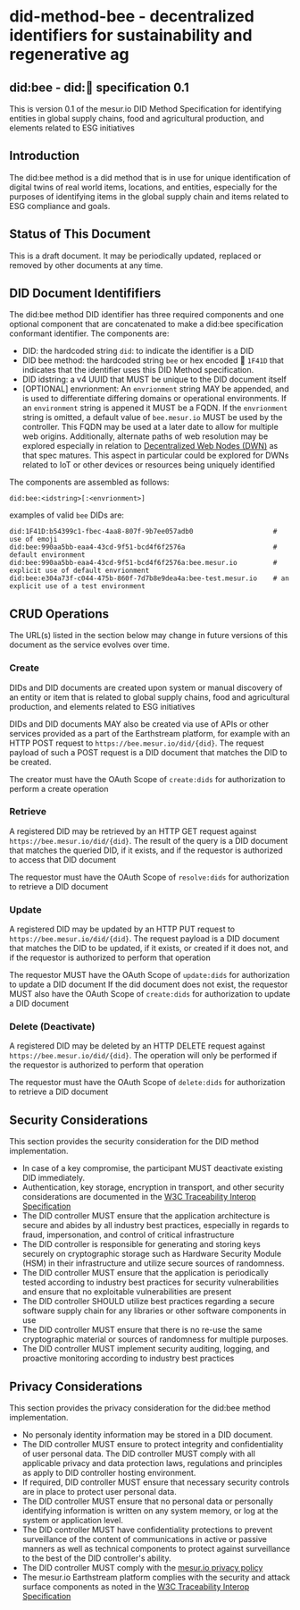 # did-method-bee - decentralized identifiers for sustainability and regenerative ag

## did:bee - did:🐝 specification 0.1

This is version 0.1 of the mesur.io DID Method Specification for identifying entities in global supply chains, food and agricultural production, and elements related to ESG initiatives

## Introduction

The did:bee method is a did method that is in use for unique identification of digital twins of real world items, locations, and entities, especially for the purposes of identifying items in the global supply chain and items related to ESG compliance and goals.

## Status of This Document

This is a draft document. It may be periodically updated, replaced or removed by other documents at any time.

## DID Document Identififiers

The did:bee method DID identifier has three required components and one optional component that are concatenated to make a did:bee specification conformant identifier. The components are:

- DID: the hardcoded string `did`: to indicate the identifier is a DID
- DID bee method: the hardcoded string `bee` or hex encoded 🐝 `1F41D` that indicates that the identifier uses this DID Method specification.
- DID idstring: a v4 UUID that MUST be unique to the DID document itself
- [OPTIONAL] envrionment: An `envrionment` string MAY be appended, and is used to differentiate differing domains or operational environments.  If an `environment` string is appened it MUST be a FQDN.  If the `envrionment` string is omitted, a default value of `bee.mesur.io` MUST be used by the controller.  This FQDN may be used at a later date to allow for multiple web origins. Additionally, alternate paths of web resolution may be explored especially in relation to [Decentralized Web Nodes (DWN)](https://identity.foundation/decentralized-web-node/spec/) as that spec matures.  This aspect in particular could be explored for DWNs related to IoT or other devices or resources being uniquely identified

The components are assembled as follows:

`did:bee:<idstring>[:<envrionment>]`

examples of valid `bee` DIDs are:

```
did:1F41D:b54399c1-fbec-4aa8-807f-9b7ee057adb0                    # use of emoji
did:bee:990aa5bb-eaa4-43cd-9f51-bcd4f6f2576a                      # default environment
did:bee:990aa5bb-eaa4-43cd-9f51-bcd4f6f2576a:bee.mesur.io         # explicit use of default envrionment
did:bee:e304a73f-c044-475b-860f-7d7b8e9dea4a:bee-test.mesur.io    # an explicit use of a test environment
```


## CRUD Operations

The URL(s) listed in the section below may change in future versions of this document as the service evolves over time. 

### Create

DIDs and DID documents are created upon system or manual discovery of an entity or item that is related to global supply chains, food and agricultural production, and elements related to ESG initiatives

DIDs and DID documents MAY also be created via use of APIs or other services provided as a part of the Earthstream platform, for example with an HTTP POST request to `https://bee.mesur.io/did/{did}`. The request payload of such a POST request is a DID document that matches the DID to be created.

The creator must have the OAuth Scope of `create:dids` for authorization to perform a create operation

### Retrieve

A registered DID may be retrieved by an HTTP GET request against `https://bee.mesur.io/did/{did}`. The result of the query is a DID document that matches the queried DID, if it exists, and if the requestor is authorized to access that DID document

The requestor must have the OAuth Scope of `resolve:dids` for authorization to retrieve a DID document

### Update

A registered DID may be updated by an HTTP PUT request to `https://bee.mesur.io/did/{did}`. The request payload is a DID document that matches the DID to be updated, if it exists, or created if it does not, and if the requestor is authorized to perform that operation

The requestor MUST have the OAuth Scope of `update:dids` for authorization to update a DID document
If the did document does not exist, the requestor MUST also have the OAuth Scope of `create:dids` for authorization to update a DID document

### Delete (Deactivate)

A registered DID may be deleted by an HTTP DELETE request against `https://bee.mesur.io/did/{did}`. The operation will only be performed if the requestor is authorized to perform that operation

The requestor must have the OAuth Scope of `delete:dids` for authorization to retrieve a DID document

## Security Considerations

This section provides the security consideration for the DID method implementation.

- In case of a key compromise, the participant MUST deactivate existing DID immediately.
- Authentication, key storage, encryption in transport, and other security considerations are documented in the [W3C Traceability Interop Specification](https://w3id.org/traceability/interoperability) 
- The DID controller MUST ensure that the application architecture is secure and abides by all industry best practices, especially in regards to fraud, impersonation, and control of critical infrastructure
- The DID controller is responsible for generating and storing keys securely on cryptographic storage such as Hardware Security Module (HSM) in their infrastructure and utilize secure sources of randomness.
- The DID controller MUST ensure that the application is periodically tested according to industry best practices for security vulnerabilities and ensure that no exploitable vulnerabilities are present
- The DID controller SHOULD utilize best practices regarding a secure software supply chain for any libraries or other software components in use
- The DID controller MUST ensure that there is no re-use the same cryptographic material or sources of randomness for multiple purposes.
- The DID controller MUST implement security auditing, logging, and proactive monitoring according to industry best practices

## Privacy Considerations

This section provides the privacy consideration for the did:bee method implementation.

- No personaly identity information may be stored in a DID document.
- The DID controller MUST ensure to protect integrity and confidentiality of user personal data. The DID controller MUST comply with all applicable privacy and data protection laws, regulations and principles as apply to DID controller hosting environment.
- If required, DID controller MUST ensure that necessary security controls are in place to protect user personal data.
- The DID controller MUST ensure that no personal data or personally identifying information is written on any system memory, or log at the system or application level.
- The DID controller MUST have confidentiality protections to prevent surveillance of the content of communications in active or passive manners as well as technical components to protect against surveillance to the best of the DID controller's ability.
- The DID controller MUST comply with the [mesur.io privacy policy](https://mesur.io/privacy)
- The mesur.io Earthstream platform complies with the security and attack surface components as noted in the [W3C Traceability Interop Specification](https://w3id.org/traceability/interoperability)
